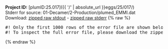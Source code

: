 **Project ID:** [plumID:25.017]({{ '/' | absolute_url }}eggs/25/017/)  
Stderr for source:  01-Decamer/2-Production/plumed_EMMI.dat   
Download: [zipped raw stdout](plumed_EMMI.dat.plumed_master.stdout.txt.zip) - [zipped raw stderr](plumed_EMMI.dat.plumed_master.stderr.txt.zip) 
{% raw %}
<pre>
#! Only the first 1000 rows of the error file are shown below
#! To inspect the full error file, please download the zipped raw stderr file above
</pre>
{% endraw %}
